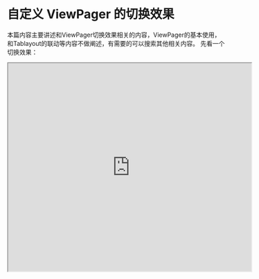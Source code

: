 # 自定义 ViewPager 的切换效果
本篇内容主要讲述和ViewPager切换效果相关的内容，ViewPager的基本使用，和Tablayout的联动等内容不做阐述，有需要的可以搜索其他相关内容。
先看一个切换效果：  
<iframe height=480 width=562 src="https://i.bmp.ovh/imgs/2019/05/55466b5c188849f4.giff">

这个效果需要以下知识配合完成
1. clipChild(chilpToPadding)
2. 布局层级，setElevation
3. 还有最重要的ViewPager.PageTransformer


## PageTransformer
关于 ViewPager 的切换动画，官方提供了一个内部接口 ViewPager.PageTransformer 来供我们实现自定义切换动效。这个接口里只提供了一个方法 public void transformPage(View view, float position)。

```java
    /**
     * A PageTransformer is invoked whenever a visible/attached page is scrolled.
     * This offers an opportunity for the application to apply a custom transformation
     * to the page views using animation properties.
     *
     * <p>As property animation is only supported as of Android 3.0 and forward,
     * setting a PageTransformer on a ViewPager on earlier platform versions will
     * be ignored.</p>
     */
    public interface PageTransformer {
        /**
         * Apply a property transformation to the given page.
         *
         * @param page Apply the transformation to this page
         * @param position Position of page relative to the current front-and-center
         *                 position of the pager. 0 is front and center. 1 is one full
         *                 page position to the right, and -1 is one page position to the left.
         */
        void transformPage(@NonNull View page, float position);
    }
```
transformPage 方法有两个参数，一个是 View ，这个好理解就是当前要设置动效的页面。这个页面并不单单是指当前显示的页面，即将滑出的页面、即将滑入的页面、已经隐藏的页面，也就是说这个 View 是指所有的页面。那如何分辨 View 到底是指哪个页面呢，这个需要根据第二个参数 position 来辨别。 
- 不设置PageMargin 
> 千万不要把 position 理解成了 ViewPager 页面的下标，一定要看仔细，这个 position 可是 float 类型，下标怎么可能是浮点型呢！
从 doc 注释来看，当前选中的 item 的 position 永远是 0 ，被选中 item 的前一个为 -1，被选中 item 的后一个为 1。

- 设置PageMargin(ViewPager.setPageMargin)
> 其实这里文档的描述是在ViewPager没有设置PageMargin时的值，
如果你设置了 pageMargin，前后 item 的 position 需要分别加上（或减去，前减后加）一个偏移量（偏移量的计算方式为 pageMargin / pageWidth）。

- 对比  
>
 >也就是说在不设置pageMargin的情况下，viewPager的step是1，各个子View非滑动状态下的排列是：...-3,-2,-1,0,1,2,3...
>   
 >在加了pageMargin后，viewPager的step是（pageMargin+pageWindth）/pageWidth，我们假如该值是1.2。则此时各个子View非滑动状态下的排列是  
 ...-3.6,-2.4,-1.2,0,1.2,2.4,3.6...以此类推
## 不设置PageMargin 的常规情况
在用户滑动界面的时候，position 是动态变化的，下面以左滑为例（以向左为正方向）:

- 选中 item 的 position：从 0 渐至 -1  
- 前一个 item 的 position：从 -1 渐至 -2  
- 前两个 item 的 position：从 -2 渐至 -3，再往前就以此类推  
- 后一个 item 的 position：从 1 渐至 0，再往后就以此类推  

知道了当前View所在的position，根据position知道当前是第几个View，进而算出滑动完成的百分比progress，再根据progress给View一个透明度，一个旋转角度，一个缩放比例。那么当一次滑动时间的所有位置全部回调一遍时组合起来就有了动效。  
下面这个Transformer就实现了越靠近0的位置的View越清晰，越远离越模糊的效果（设置alpha）
```java
public class AlphaTransformer implements ViewPager.PageTransformer {
    @Override
    public void transformPage(@NonNull View view, float position) {
        if (position < -1){
            view.setAlpha((float) 0.2);
        }else if (position <= 0) {
            // 中心位置左边第一个
            Log.e("===",position+"");
            double progress = -position;
            view.setAlpha((float) (1-0.8*progress));
        } else if (position <= 1) {
            // 中心位置右边的第一个
            float progress = 1 - position;
            view.setAlpha((float) (0.2+0.8*progress));
        } else if (position > 1) {
            // 中心位置右边的第二个 第三个 第四个等
            view.setAlpha((float) 0.2);
        }
    }
}
```
基本步骤如下
1. 确定View需要变化的属性  
2. 确定该属性的初始值，终值  
3. 确定该View对应的position变化的梯度  
4. 根据position的变化梯度，计算出需要变化的属性的变化梯度  
5. 剩下的就是调用属性动画的API了
6. 对多个属性分别按照12345的顺序进行分析设计和编码后就能实现各种复杂酷炫  

## 设置PageMargin的情况
前边介绍的时候已经说了，在加了PageMargin之后，非滑动状态下的默认位置不再是-2 -1 0 1 2这样了。  
 那么 在加了PageMargin之后的非滑动状态下的默认位置的position值是多少呢？  
 要回答这个问题，不妨先看看position值是怎么算出来的：

```java
/**
     * This method will be invoked when the current page is scrolled, either as part
     * of a programmatically initiated smooth scroll or a user initiated touch scroll.
     * If you override this method you must call through to the superclass implementation
     * (e.g. super.onPageScrolled(position, offset, offsetPixels)) before onPageScrolled
     * returns.
     *
     * @param position Position index of the first page currently being displayed.
     *                 Page position+1 will be visible if positionOffset is nonzero.
     * @param offset Value from [0, 1) indicating the offset from the page at position.
     * @param offsetPixels Value in pixels indicating the offset from position.
     */
    @CallSuper
    protected void onPageScrolled(int position, float offset, int offsetPixels) {
        // 执行滑动相关的代码
        ...
        ...

        // PageTransformer相关的代码
        if (mPageTransformer != null) {
            final int scrollX = getScrollX();
            final int childCount = getChildCount();
            for (int i = 0; i < childCount; i++) {
                final View child = getChildAt(i);
                final LayoutParams lp = (LayoutParams) child.getLayoutParams();

                if (lp.isDecor) continue;
                final float transformPos = (float) (child.getLeft() - scrollX) / getClientWidth();
                mPageTransformer.transformPage(child, transformPos);
            }
        }

        mCalledSuper = true;
    }

    private int getClientWidth() {
        return getMeasuredWidth() - getPaddingLeft() - getPaddingRight();
    }
```

关键点就是一行代码：
```java
final float transformPos = (float) (child.getLeft() - scrollX) / getClientWidth();
```
先看初始状态：  
// todo 这里补一张图

这里我们假设ViewPager的子View没有设置Padding值，即getClientWidth=View的宽度。  
我们很容易得出如下的表格：  
|View|ViewPager.scrollX|View.getLeft|getClientWidth|transformPos|
|:-:|:-:|:-:|:-:|:-:|
|view0|0|0|100|0|
|view1|0|100+10|100|1.1|
|view2|0|100+10+100+10|100|2.2|

现在我们假设现在滑动到了第二页：
此时ViewPager.scrollX不再是0而是100+10，我们可以再次计算一下：
|View|ViewPager.scrollX|View.getLeft|getClientWidth|transformPos|
|:-:|:-:|:-:|:-:|:-:|
|view0|100+10|0|100|-1.1|
|view1|100+10|100+10|100|0|
|view2|100+10|100+10+100+10|100|1.1|

由此可见当前选中的item的position永远是0。左右相邻的两个Item之间的position的差距始终是(pageWidth+pageMargin)/PageWidth,在本例中该值为1.1。

知道了position的确切含义，我想接下来的问题一定难不住你。只需要提前计算好step = (pageWidth+pageMargin)/PageWidth的值，然后以step作为if条件的分割，然后用progress替代原来的position进行动效的设计就可以了。  
### 一个简单的通用示例代码：  
设置可以作为通用代码，因为它在是否设置PageMargin的情况下都适用。
```java
public class AlphaTransformer implements ViewPager.PageTransformer {
    private float mStep;
    @Override
    public void transformPage(View view, float position) {
        if (mStep == 0){
            mStep = 1+((ViewPager) view.getParent()).getPageMargin()/(float)view.getWidth();
        }
        if (position < -mStep){
            view.setAlpha((float) 0.2);
        }else if (position <= 0) {
            // 中心位置左边第一个
            Log.e("===",position+"");
            double progress = -position/mStep;
            view.setAlpha((float) (1-0.8*progress));
        } else if (position <= mStep) {
            // 中心位置右边的第一个
            float progress = 1 - position/mStep;
            view.setAlpha((float) (0.2+0.8*progress));
        } else if (position > mStep) {
            // 中心位置右边的第二个 第三个 第四个等
            view.setAlpha((float) 0.2);
        }
    }
}
```

## 一个稍显复杂的卡片折叠效果
todo 加入图片
如图展示的效果，选中的图片是正常显示的，两边的图片的尺寸比选中的图片小，他会盖在左侧的图片上并且右侧的图片上，左侧的图片不会完全滑出。  
- 可以一次显示多张图片，只要ViewPager的父布局不限制ViewPager的显示区域即可
- 右侧的图片显示在上方，可以通过设置elevation来实现
- 左侧的图片不完全滑出屏幕，在滑动中形成了一种视差效果，我们通过在滑动中不断平移左侧图片的位置实现
- 选中图的两侧的卡片的比选中的小，可以在滑动中不断设置卡片的缩放比例完成

```xml
    <FrameLayout
        android:layout_width="match_parent"
        android:layout_height="wrap_content"
        android:background="#6A7075"
        android:paddingStart="8dp"
        android:paddingEnd="16dp"
        android:clipChildren="false">

        <android.support.v4.view.ViewPager
            android:id="@+id/viewPager"
            android:layout_marginTop="30dp"
            android:layout_marginBottom="30dp"
            android:layout_marginStart="8dp"
            android:layout_marginEnd="60dp"
            android:layout_width="match_parent"
            android:clipChildren="false"
            android:layout_height="140dp"/>
    </FrameLayout>
```

```java
    private void initViewPager() {
        ViewPager mViewPager = findViewById(R.id.viewPager);
        mViewPager.setPageMargin(ScreenUtils.dip2px(16));
        mViewPager.setOffscreenPageLimit(3);
        mViewPager.setAdapter(new PagerAdapter() {

            @Override
            public Object instantiateItem(ViewGroup container, int position) {

                View view = new View(MainActivity.this);
                switch (position) {
                    case 0:
                        view.setBackgroundResource(R.drawable.red);
                        break;
                    case 1:
                        view.setBackgroundResource(R.drawable.green);
                        break;
                    case 2:
                        view.setBackgroundResource(R.drawable.blue);
                        break;
                }
                // 使右侧的图片在上
                view.setElevation(position);
                container.addView(view);
                return view;
            }

            @Override
            public void destroyItem(ViewGroup container, int position, Object object) {
                container.removeView((View) object);
            }

            @Override
            public int getCount() {
                return 3;
            }

            @Override
            public boolean isViewFromObject(View view, Object o) {
                return view == o;
            }
        });
        mViewPager.setPageTransformer(false, new CustomerTransformer());
    }
```

```java
public class CustomerTransformer implements ViewPager.PageTransformer {
    private float mStep;
    private int mPageWidth;
    private int mPageHeight;

    @Override
    public void transformPage(View view, float position) {
        if (mStep == 0){
            ViewPager viewPager = (ViewPager) view.getParent();
            mPageWidth = view.getWidth();
            mPageHeight = view.getHeight();
            mStep = 1+viewPager.getPageMargin()/(float)mPageWidth;
        }
        // 如果不加pageMargin，分界值会是-1,0,1这种
        // 因为我们加了pageMargin，所以需要先计算出当前pageMargin下的分界值
        // 先计算出分界值

        if (position <=  -mStep) {
            // 中心位置左边第二个
            // 1、先根据position和临界值算出滑动到下个位置的progress
            // 2、缩放原则是从0.9变到0.8。据此算出缩放比例。
            double progress = Math.abs(position / mStep) - 1;
            float scaleFactor = (float) (0.9f - progress * 0.1f);
            view.setPivotY(mPageHeight >> 1);
            view.setPivotX(0);
            view.setScaleX(scaleFactor);
            view.setScaleY(scaleFactor);
            
            float transX = (float) (mPageWidth * -position - ScreenUtils.dip2px(5) + ScreenUtils.dip2px(3) * -progress);
            view.setTranslationX(transX);
            float alpha = (float) (0.9 - 0.45 * progress);
            view.setAlpha(alpha);
        } else if (position <= 0) {
            // 中心位置左边第一个
            view.setPivotY(mPageHeight >> 1);
            view.setPivotX(0);
            double progress = Math.abs(position / mStep);
            float scaleFactor = (float) (1 - progress * 0.1f);
            view.setScaleX(scaleFactor);
            view.setScaleY(scaleFactor);
            // 根据position算出如果不做任何操作，当前View应该在的位置
            // 根据progress算出需要向左偏的距离,
            // 两者相加得到我们希望当前View所在的位置
            int transX = (int) (mPageWidth * -position + ScreenUtils.dip2px(5) * -progress);
            view.setTranslationX(transX);
            // 根据progress计算出希望的透明度
            float alpha = (float) (1 - 0.1 * progress);
            view.setAlpha(alpha);
        } else if (position <= mStep) {
            // 中心位置右边的第一个
            float progress = 1 - Math.abs(position / mStep);
            float scaleFactor = 0.9f + progress * 0.1f;
            view.setPivotX(0);
            view.setPivotY(mPageHeight >> 1);
            view.setScaleX(scaleFactor);
            view.setScaleY(scaleFactor);
        } else if (position > mStep) {
            // 中心位置右边的第二个 第三个 第四个等
            float scaleFactor = 0.9f;
            view.setPivotX(0);
            view.setPivotY(mPageHeight >> 1);
            view.setScaleX(scaleFactor);
            view.setScaleY(scaleFactor);
        }
    }
}
```

